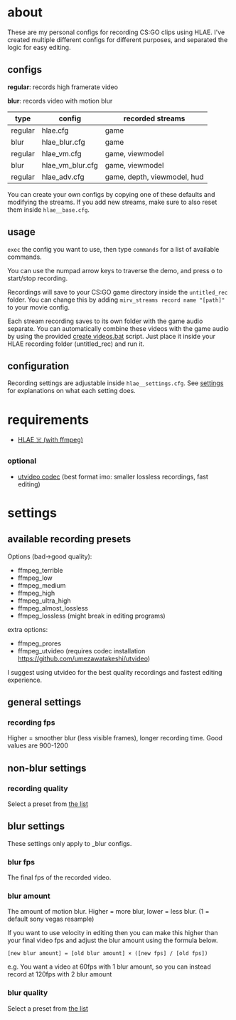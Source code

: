 # about

These are my personal configs for recording CS:GO clips using HLAE. I've created multiple different configs for different purposes, and separated the logic for easy editing.

## configs

**regular**: records high framerate video

**blur**: records video with motion blur

| type    | config           | recorded streams            |
| ------- | ---------------- | --------------------------- |
| regular | hlae.cfg         | game                        |
| blur    | hlae_blur.cfg    | game                        |
| regular | hlae_vm.cfg      | game, viewmodel             |
| blur    | hlae_vm_blur.cfg | game, viewmodel             |
| regular | hlae_adv.cfg     | game, depth, viewmodel, hud |

You can create your own configs by copying one of these defaults and modifying the streams. If you add new streams, make sure to also reset them inside `hlae__base.cfg`.

## usage

`exec` the config you want to use, then type `commands` for a list of available commands.

You can use the numpad arrow keys to traverse the demo, and press <kbd>o</kbd> to start/stop recording.

Recordings will save to your CS:GO game directory inside the `untitled_rec` folder. You can change this by adding `mirv_streams record name "[path]"` to your movie config.

Each stream recording saves to its own folder with the game audio separate. You can automatically combine these videos with the game audio by using the provided [create videos.bat](/create%20videos.bat) script. Just place it inside your HLAE recording folder (untitled_rec) and run it.

## configuration

Recording settings are adjustable inside `hlae__settings.cfg`. See [settings](#settings) for explanations on what each setting does.

# requirements

- [HLAE ☠️ (with ffmpeg)](https://www.advancedfx.org/download/)

### optional

- [utvideo codec](https://github.com/umezawatakeshi/utvideo) (best format imo: smaller lossless recordings, fast editing)

# settings

## available recording presets

Options (bad->good quality):

- ffmpeg_terrible
- ffmpeg_low
- ffmpeg_medium
- ffmpeg_high
- ffmpeg_ultra_high
- ffmpeg_almost_lossless
- ffmpeg_lossless (might break in editing programs)

extra options:

- ffmpeg_prores
- ffmpeg_utvideo (requires codec installation https://github.com/umezawatakeshi/utvideo)

I suggest using utvideo for the best quality recordings and fastest editing experience.

## general settings

### recording fps

Higher = smoother blur (less visible frames), longer recording time. Good values are 900-1200

## non-blur settings

### recording quality

Select a preset from [the list](#available-recording-presets)

## blur settings

These settings only apply to \_blur configs.

### blur fps

The final fps of the recorded video.

### blur amount

The amount of motion blur. Higher = more blur, lower = less blur. (1 = default sony vegas resample)

If you want to use velocity in editing then you can make this higher than your final video fps and adjust the blur amount using the formula below.

```
[new blur amount] = [old blur amount] × ([new fps] / [old fps])
```

e.g. You want a video at 60fps with 1 blur amount, so you can instead record at 120fps with 2 blur amount

### blur quality

Select a preset from [the list](#available-recording-presets)
